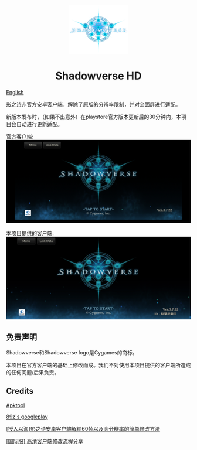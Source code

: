<div align="center">
    <img width="160" src="pics/logo.png" alt="logo">
  <h1>Shadowverse HD</h1>
</div>

[English](readme.md)

[影之诗](https://shadowverse.com/)非官方安卓客户端。解除了原版的分辨率限制，并对全面屏进行适配。

新版本发布时，（如果不出意外）在playstore官方版本更新后的30分钟内，本项目会自动进行更新适配。

官方客户端:
![image](pics/before.jpg)

本项目提供的客户端:
![image](pics/after.jpg)

## 免责声明
Shadowverse和Shadowverse logo是Cygames的商标。

本项目在官方客户端的基础上修改而成。我们不对使用本项目提供的客户端所造成的任何问题/后果负责。

## Credits

[Apktool](https://github.com/iBotPeaches/Apktool)

[89z's googleplay](https://github.com/89z/googleplay)

[[授人以渔]影之诗安卓客户端解锁60帧以及高分辨率的简单修改方法](https://ngabbs.com/read.php?tid=18370582)

[[国际服] 高清客户端修改流程分享](https://ngabbs.com/read.php?tid=30065561)